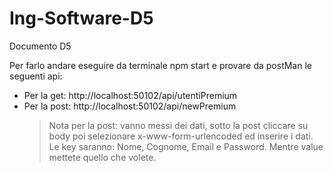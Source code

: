 # Ing-Software-D5
Documento D5

Per farlo andare eseguire da terminale npm start e provare da postMan le seguenti api:
- Per la get: http://localhost:50102/api/utentiPremium
- Per la post: http://localhost:50102/api/newPremium
    > Nota per la post: vanno messi dei dati, sotto la post cliccare su body poi selezionare x-www-form-urlencoded ed inserire i dati.
      Le key saranno: Nome, Cognome, Email e Password. Mentre value mettete quello che volete.
 
